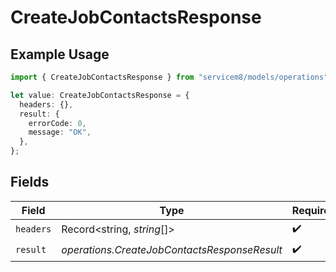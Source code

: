 # CreateJobContactsResponse

## Example Usage

```typescript
import { CreateJobContactsResponse } from "servicem8/models/operations";

let value: CreateJobContactsResponse = {
  headers: {},
  result: {
    errorCode: 0,
    message: "OK",
  },
};
```

## Fields

| Field                                        | Type                                         | Required                                     | Description                                  |
| -------------------------------------------- | -------------------------------------------- | -------------------------------------------- | -------------------------------------------- |
| `headers`                                    | Record<string, *string*[]>                   | :heavy_check_mark:                           | N/A                                          |
| `result`                                     | *operations.CreateJobContactsResponseResult* | :heavy_check_mark:                           | N/A                                          |